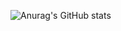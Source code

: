 ![Anurag's GitHub stats](https://github-readme-stats.vercel.app/api?username=ramessj&hide=issues,contribs&show_icons=true&theme=transparent)

